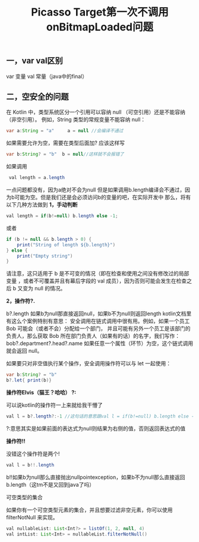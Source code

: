﻿---
layout: post
title: Picasso Target第一次不调用onBitmapLoaded问题
categories: Picasso
description: 修复Picasso Target问题
keywords: Picasso
---

## 一，var val区别  
var 变量  val 常量（java中的final）

## 二，空安全的问题
在 Kotlin 中，类型系统区分一个引用可以容纳 null （可空引用）还是不能容纳（非空引用）。 例如，String 类型的常规变量不能容纳 null：
```java
var a:String = "a"     a = null //会编译不通过
```
如果需要允许为空，需要在类型后面加? 应该这样写
```java
var b:String? = "b"  b = null//这样就不会报错了
```
如果调用
```java
 val length = a.length 
```
一点问题都没有，因为a绝对不会为null
但是如果调用b.length编译会不通过，因为b可能为空。但是我们还是会必须访问b的变量的吧，在实际开发中
那么，将有以下几种方法做到
**1，手动判断**
```java
val length = if(b!=null) b.length else -1;
```
或者
```java
if (b != null && b.length > 0) {
    print("String of length ${b.length}")
} else {
    print("Empty string")
}
```
请注意，这只适用于 b 是不可变的情况（即在检查和使用之间没有修改过的局部变量 ，或者不可覆盖并且有幕后字段的 val 成员），因为否则可能会发生在检查之后 b 又变为 null 的情况。

**2，操作符?.**   

b?.length 如果b为null那直接返回null，如果b不为null则返回length
kotlin文档里有这么个案例特别有意思：
安全调用在链式调用中很有用。例如，如果一个员工 Bob 可能会（或者不会）分配给一个部门， 并且可能有另外一个员工是该部门的负责人，那么获取 Bob 所在部门负责人（如果有的话）的名字，我们写作：
bob?.department?.head?.name
如果任意一个属性（环节）为空，这个链式调用就会返回 null。

如果要只对非空值执行某个操作，安全调用操作符可以与 let 一起使用：
```java
var b:String? = "b"
b?.let{ print(b)}
```
**操作符Elvis（猫王？哈哈）    ?:**

可以说kotlin的操作符一上来就给我干懵了
```java
val l = b?.length?:-1 //这句话的意思跟val l = if(b!=null) b.length else -1一个意思
```
?:意思其实是如果前面的表达式为null则结果为右侧的值，否则返回表达式的值

**操作符!!**

没错这个操作符是两个!
```java
val l = b!!.length  
```    
b!!如果b为null那么直接抛出nullpointexception，如果b不为null那么直接返回b.length（这tm不是又回到java了吗）

可空类型的集合

如果你有一个可空类型元素的集合，并且想要过滤非空元素，你可以使用 filterNotNull 来实现。
```java
val nullableList: List<Int?> = listOf(1, 2, null, 4)
val intList: List<Int> = nullableList.filterNotNull()
```
 